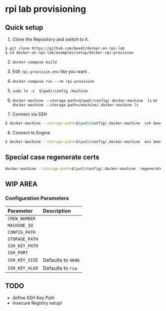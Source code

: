 # rpi lab provisioning

## Quick setup

1. Clone the Repository and switch to it.

```
$ git clone https://github.com/bee42/docker-on-rpi-lab
$ cd docker-on-rpi-lab/examples/setup/docker-rpi-provision
```

2. `docker-compose build`

3. Edit `rpi-provision.env` like you want .

4. `docker-compose run --rm rpi-provision`

5. `sudo ln -s  $(pwd)/config /machine`

6. `docker-machine --storage-path=$(pwd)/config/.docker-machine  ls` or `docker-machine --storage-path=/machine/.docker-machine ls`

7. Connect via SSH

```bash
$ docker-machine --storage-path=$(pwd)/config/.docker-machine  ssh bee42-crew-xx-xx
```

8. Connect to Engine

```bash
$ docker-machine --storage-path=$(pwd)/config/.docker-machine  env bee42-crew-xx-xxx
```

## Special case regenerate certs

```bash
docker-machine --storage-path=$(pwd)/config/.docker-machine  regenerate-certs bee42-crew-xx-xxx
```
## WIP AREA

### Configuration Parameters
| Parameter      | Description        |
|:---------------|:-------------------|
| `CREW_NUMBER`  |                    |
| `MACHINE_ID`   |                    |
| `CONFIG_PATH`  |                    |
| `STORAGE_PATH` |                    |
| `SSH_KEY_PATH` |                    |
| `SSH_PORT`     |                    |
| `SSH_KEY_SIZE` | Defaults to `4096` |
| `SSH_KEY_ALGO` | Defaults to `rsa`  |

## TODO

* define SSH Key Path
* Insecure Registry setup!
